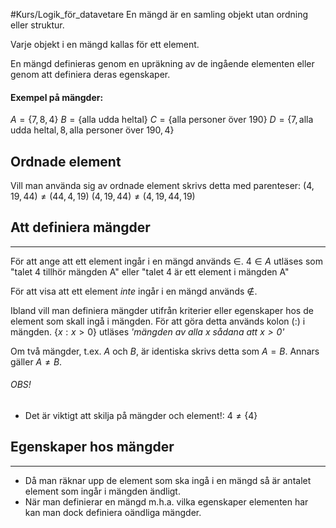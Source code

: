 #Kurs/Logik_för_datavetare 
En mängd är en samling objekt utan ordning eller struktur. 

Varje objekt i en mängd kallas för ett element.

En mängd definieras genom en upräkning av de ingående elementen eller genom att definiera deras egenskaper.

#### Exempel på mängder:
$A = \{7, 8, 4\}$
$B = \{ \text{alla udda heltal} \}$
$C = \{ \text{alla personer över 190} \}$
$D = \{ 7, \text{alla udda heltal}, 8, \text{alla personer över 190}, 4 \}$

## Ordnade element
Vill man använda sig av ordnade element skrivs detta med parenteser:
$(4, 19, 44) \neq (44, 4, 19)$
$(4, 19, 44) \neq (4, 19, 44, 19)$

## Att definiera mängder
***
För att ange att ett element ingår i en mängd används $\in$. $4 \in A$ utläses som "talet 4 tillhör mängden A" eller "talet 4 är ett element i mängden A"

För att visa att ett element *inte* ingår i en mängd används $\notin$.

Ibland vill man definiera mängder utifrån kriterier eller egenskaper hos de element som skall ingå i mängden. För att göra detta används kolon ($:$) i mängden. $\{ x: x > 0 \}$ utläses *'mängden av alla $x$ sådana att $x > 0$'*

Om två mängder, t.ex. $A$ och $B$, är identiska skrivs detta som $A = B$. Annars gäller $A \neq B$.

###### OBS!
- Det är viktigt att skilja på mängder och element!: $4 \neq \{4 \}$

## Egenskaper hos mängder
***
- Då man räknar upp de element som ska ingå i en mängd så är antalet element som ingår i mängden ändligt.
- När man definierar en mängd m.h.a. vilka egenskaper elementen har kan man dock definiera oändliga mängder.
